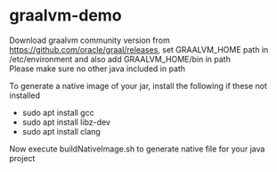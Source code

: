 # graalvm-demo
Download graalvm community version from https://github.com/oracle/graal/releases, set GRAALVM_HOME path in /etc/environment and also add GRAALVM_HOME/bin in path
<br>
Please make sure no other java included in path

To generate a native image of your jar, install the following if these not installed  
<ul>
<li>sudo apt install gcc</li>
<li>sudo apt install libz-dev</li>
  <li>sudo apt install clang</li>
</ul>

Now execute buildNativeImage.sh to generate native file for your java project
